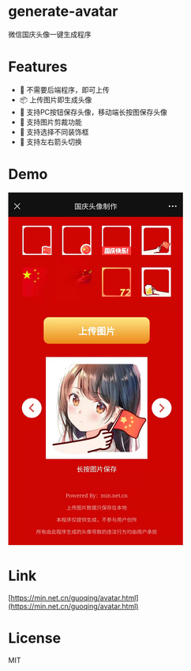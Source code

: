# generate-avatar
微信国庆头像一键生成程序

# Features
- 🎉 不需要后端程序，即可上传
- 📦 上传图片即生成头像
- 🐠 支持PC按钮保存头像，移动端长按图保存头像
- 🌛 支持图片剪裁功能
- 🌴 支持选择不同装饰框
- 🌈 支持左右箭头切换

# Demo 
![](imgs/demo.png)

# Link
[https://min.net.cn/guoqing/avatar.html](https://min.net.cn/guoqing/avatar.html)

# License
MIT